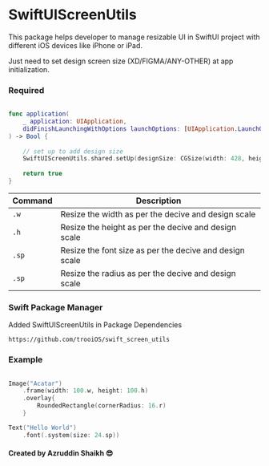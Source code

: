 # SwiftUIScreenUtils

This package helps developer to manage resizable UI in SwiftUI project with different iOS devices like iPhone or iPad.

Just need to set design screen size (XD/FIGMA/ANY-OTHER) at app initialization.

### Required

```swift

func application(
    _ application: UIApplication,
    didFinishLaunchingWithOptions launchOptions: [UIApplication.LaunchOptionsKey: Any]?
) -> Bool {
    
    // set up to add design size
    SwiftUIScreenUtils.shared.setUp(designSize: CGSize(width: 428, height: 926))
    
    return true
}

```


| Command | Description |
| --- | --- |
| `.w` | Resize the width as per the decive and design scale |
| `.h` | Resize the height as per the decive and design scale |
| `.sp` | Resize the font size as per the decive and design scale |
| `.sp` | Resize the radius as per the decive and design scale |


### Swift Package Manager

Added SwiftUIScreenUtils in Package Dependencies
```
https://github.com/trooiOS/swift_screen_utils
```


### Example

```swift

Image("Acatar")
    .frame(width: 100.w, height: 100.h)
    .overlay{
        RoundedRectangle(cornerRadius: 16.r)
    }

Text("Hello World")
    .font(.system(size: 24.sp))

```

#### Created by Azruddin Shaikh :sunglasses:

